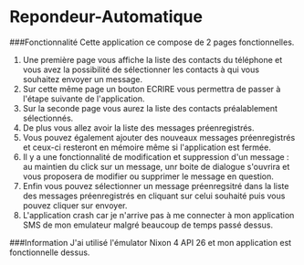 # Repondeur-Automatique

###Fonctionnalité
Cette application ce compose de 2 pages fonctionnelles.
1. Une première page vous affiche la liste des contacts du téléphone et vous avez la possibilité de sélectionner les contacts à qui vous souhaitez envoyer un message.
2. Sur cette même page un bouton ECRIRE vous permettra de passer à l'étape suivante de l'application.
3. Sur la seconde page vous aurez la liste des contacts préalablement sélectionnés.
4. De plus vous allez avoir la liste des messages préenregistrés.
5. Vous pouvez également ajouter des nouveaux messages préenregistrés et ceux-ci resteront en mémoire même si l'application est fermée.
6. Il y a une fonctionnalité de modification et suppression d'un message : au maintien du click sur un message, unr boite de dialogue s'ouvrira et vous proposera de modifier ou supprimer le message en question.
7. Enfin vous pouvez sélectionner un message préenregsitré dans la liste des messages préenregistrés en cliquant sur celui souhaité puis vous pouvez cliquer sur envoyer.
8. L'application crash car je n'arrive pas à me connecter à mon application SMS de mon emulateur malgré beaucoup de temps passé dessus.

###Information
J'ai utilisé l'émulator Nixon 4 API 26 et mon application est fonctionnelle dessus.

